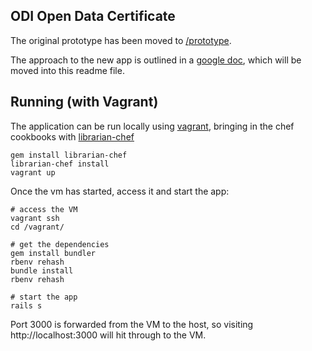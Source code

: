 ## ODI Open Data Certificate

The original prototype has been moved to [/prototype](https://github.com/theodi/open-data-certificate/tree/master/prototype).

The approach to the new app is outlined in a [google doc](https://docs.google.com/a/whiteoctober.co.uk/document/d/1Ot91x1enq9TW7YKpePytE-wA0r8l9dmNQLVi16ph-zg/edit#), which will be moved into this readme file.

## Running (with Vagrant)

The application can be run locally using [vagrant](http://www.vagrantup.com/), bringing in the chef cookbooks with [librarian-chef](https://github.com/applicationsonline/librarian-chef) 

    gem install librarian-chef
    librarian-chef install
    vagrant up

Once the vm has started, access it and start the app:

    # access the VM
    vagrant ssh
    cd /vagrant/

    # get the dependencies
    gem install bundler
    rbenv rehash    
    bundle install
    rbenv rehash 

    # start the app
    rails s

Port 3000 is forwarded from the VM to the host, so visiting http://localhost:3000 will hit through to the VM.